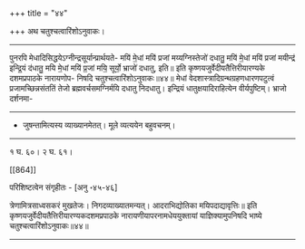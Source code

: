 +++
title = "४४"

+++
अथ चतुश्चत्वारिंशोऽनुवाकः।
________________________
पुनरपि मेधादिसिद्धयेऽग्नीन्द्रसूर्यान्प्रार्थयते-
मयि॑ मे॒धां मयि॑ प्रजां मय्यग्निस्तेजो॑ दधातु॒ मयि॑
मे॒धां मयि॑ प्रजां मयीन्द्र॑ इन्द्रि॒यं द॑धातु॒ मयि मे॒धां
मयि॑ प्र॒जां मयि॒ सूर्यो॒ भ्राजो॑ दधातु, इति॥
इति कृष्णयजुर्वेदीयतैत्तिरीयारण्यके दशमप्रपाठके नारायणोप-
निषदि चतुश्चत्वारिंशोऽनुवाकः॥४४॥
मेधां वेदशास्त्रादिग्रन्थग्रहणधारणपटुत्वं प्रजामच्छिन्नसंततिं तेजो ब्रह्मवर्चसमग्निर्मयि दधातु निदधातु। इन्द्रियं धातुक्षयादिराहित्येन वीर्यपुष्टिम्। भ्राजो दर्शनमा-
________________________
* जुषन्तामित्यस्य व्याख्यानमेतत्। मूले व्यत्ययेन बहुवचनम्।
________________________
१ घ. ६०। २ घ. ६१।

[[864]]

परिशिष्टत्वेन संगृहीतः - [अनु ॰४५-४६]

त्रेणामित्रसाध्वसकरं मुखतेजः। निगदव्याख्यातमन्यत्। आदराभिद्योतिका मयिपदाद्यावृत्तिः॥
इति कृष्णयजुर्वेदीयतैत्तिरीयारण्यकदशमप्रपाठके नारायणीयापरनामधेययुक्तायां याज्ञिक्यामुपनिषदि भाष्ये चतुश्चत्वारिंशोऽनुवाकः॥४४॥
________________________
